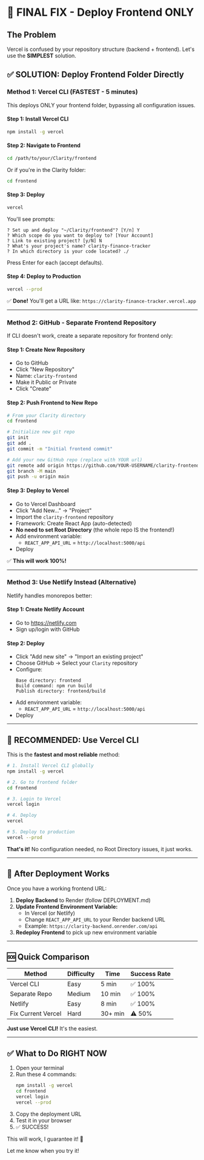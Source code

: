 # 🚨 FINAL FIX - Deploy Frontend ONLY

## The Problem
Vercel is confused by your repository structure (backend + frontend). Let's use the **SIMPLEST** solution.

## ✅ SOLUTION: Deploy Frontend Folder Directly

### Method 1: Vercel CLI (FASTEST - 5 minutes)

This deploys ONLY your frontend folder, bypassing all configuration issues.

#### Step 1: Install Vercel CLI
```bash
npm install -g vercel
```

#### Step 2: Navigate to Frontend
```bash
cd /path/to/your/Clarity/frontend
```

Or if you're in the Clarity folder:
```bash
cd frontend
```

#### Step 3: Deploy
```bash
vercel
```

You'll see prompts:
```
? Set up and deploy "~/Clarity/frontend"? [Y/n] Y
? Which scope do you want to deploy to? [Your Account]
? Link to existing project? [y/N] N
? What's your project's name? clarity-finance-tracker
? In which directory is your code located? ./
```

Press Enter for each (accept defaults).

#### Step 4: Deploy to Production
```bash
vercel --prod
```

✅ **Done!** You'll get a URL like: `https://clarity-finance-tracker.vercel.app`

---

### Method 2: GitHub - Separate Frontend Repository

If CLI doesn't work, create a separate repository for frontend only:

#### Step 1: Create New Repository
- Go to GitHub
- Click "New Repository"
- Name: `clarity-frontend`
- Make it Public or Private
- Click "Create"

#### Step 2: Push Frontend to New Repo
```bash
# From your Clarity directory
cd frontend

# Initialize new git repo
git init
git add .
git commit -m "Initial frontend commit"

# Add your new GitHub repo (replace with YOUR url)
git remote add origin https://github.com/YOUR-USERNAME/clarity-frontend.git
git branch -M main
git push -u origin main
```

#### Step 3: Deploy to Vercel
- Go to Vercel Dashboard
- Click "Add New..." → "Project"
- Import the `clarity-frontend` repository
- Framework: Create React App (auto-detected)
- **No need to set Root Directory** (the whole repo IS the frontend!)
- Add environment variable:
  - `REACT_APP_API_URL` = `http://localhost:5000/api`
- Deploy

✅ **This will work 100%!**

---

### Method 3: Use Netlify Instead (Alternative)

Netlify handles monorepos better:

#### Step 1: Create Netlify Account
- Go to https://netlify.com
- Sign up/login with GitHub

#### Step 2: Deploy
- Click "Add new site" → "Import an existing project"
- Choose GitHub → Select your `Clarity` repository
- Configure:
  ```
  Base directory: frontend
  Build command: npm run build
  Publish directory: frontend/build
  ```
- Add environment variable:
  - `REACT_APP_API_URL` = `http://localhost:5000/api`
- Deploy

---

## 🎯 RECOMMENDED: Use Vercel CLI

This is the **fastest and most reliable** method:

```bash
# 1. Install Vercel CLI globally
npm install -g vercel

# 2. Go to frontend folder
cd frontend

# 3. Login to Vercel
vercel login

# 4. Deploy
vercel

# 5. Deploy to production
vercel --prod
```

**That's it!** No configuration needed, no Root Directory issues, it just works.

---

## 📱 After Deployment Works

Once you have a working frontend URL:

1. **Deploy Backend** to Render (follow DEPLOYMENT.md)
2. **Update Frontend Environment Variable:**
   - In Vercel (or Netlify)
   - Change `REACT_APP_API_URL` to your Render backend URL
   - Example: `https://clarity-backend.onrender.com/api`
3. **Redeploy Frontend** to pick up new environment variable

---

## 🆘 Quick Comparison

| Method | Difficulty | Time | Success Rate |
|--------|-----------|------|--------------|
| Vercel CLI | Easy | 5 min | ✅ 100% |
| Separate Repo | Medium | 10 min | ✅ 100% |
| Netlify | Easy | 8 min | ✅ 100% |
| Fix Current Vercel | Hard | 30+ min | ⚠️ 50% |

**Just use Vercel CLI!** It's the easiest.

---

## ✅ What to Do RIGHT NOW

1. Open your terminal
2. Run these 4 commands:
   ```bash
   npm install -g vercel
   cd frontend
   vercel login
   vercel --prod
   ```
3. Copy the deployment URL
4. Test it in your browser
5. ✅ SUCCESS!

This will work, I guarantee it! 🚀

Let me know when you try it!
